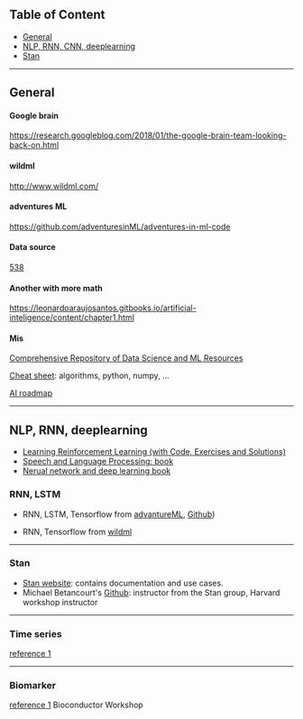 ## Table of Content
* [General](#general) 
* [NLP, RNN, CNN, deeplearning](#nlp)
* [Stan](#stan)

----

## General<a name="general"><a>

#### Google brain
https://research.googleblog.com/2018/01/the-google-brain-team-looking-back-on.html

#### wildml
http://www.wildml.com/

#### adventures ML
https://github.com/adventuresinML/adventures-in-ml-code

#### Data source
[538](https://data.fivethirtyeight.com/)

#### Another with more math
https://leonardoaraujosantos.gitbooks.io/artificial-inteligence/content/chapter1.html

#### Mis
[Comprehensive Repository of Data Science and ML Resources](https://www.datasciencecentral.com/profiles/blogs/comprehensive-repository-of-data-science-and-ml-resources)

[Cheat sheet](https://unsupervisedmethods.com/cheat-sheet-of-machine-learning-and-python-and-math-cheat-sheets-a4afe4e791b6): algorithms, python, numpy, ...

[AI roadmap](http://nirvacana.com/thoughts/2017/12/27/demystifying-artificial-intelligence/#AI)


----
## NLP, RNN, deeplearning<a name="nlp"><a>

- [Learning Reinforcement Learning (with Code, Exercises and Solutions)](http://www.wildml.com/2016/10/learning-reinforcement-learning/)
- [Speech and Language Processing: book](https://web.stanford.edu/~jurafsky/slp3/)      
- [Nerual network and deep learning book](http://neuralnetworksanddeeplearning.com/chap2.html)

### RNN, LSTM
- RNN, LSTM, Tensorflow from [advantureML](http://adventuresinmachinelearning.com/recurrent-neural-networks-lstm-tutorial-tensorflow/), [Github](https://github.com/adventuresinML/adventures-in-ml-code)) 

- RNN, Tensorflow from [wildml](http://www.wildml.com/2015/09/recurrent-neural-networks-tutorial-part-1-introduction-to-rnns/)

----
### Stan<a name="stan"><a>
- [Stan website](http://mc-stan.org/): contains documentation and use cases.
- Michael Betancourt's [Github](https://betanalpha.github.io/resources/): instructor from the Stan group, Harvard workshop instructor

----
### Time series
[reference 1](https://www.analyticsvidhya.com/blog/2016/02/time-series-forecasting-codes-python/)

----
### Biomarker
[reference 1](z/BiocWorkshops/index.html#the-workshops) Bioconductor Workshop



